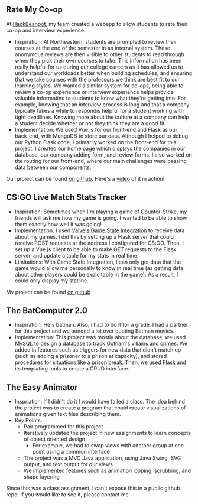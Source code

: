 ## Rate My Co-op
At [HackBeanpot](https://hackbeanpot.com/), my team created a webapp to allow students to rate their co-op and interview experience. 
- Inspiration: At Northeastern, students are prompted to review their courses at the end of the semester in an internal system. These anonymous reviews are then visible to other students to read through when they pick their own courses to take. This information has been really helpful for us during our college careers as it has allowed us to understand our workloads better when building schedules, and ensuring that we take courses with the professors we think are best fit to our learning styles. We wanted a similar system for co-ops, being able to review a co-op experience or interview experience helps provide valuable informatino to students to know what they're getting into. For example, knowing that an interview process is long and that a company typically takes a while to respondis helpful for a student working with tight deadlines. Knowing more about the culture at a company can help a student decide whether or not they think they are a good fit.
- Implementation: We used Vue.js for our front-end and Flask as our back-end, with MongoDB to store our data. Although I helped to debug our Python Flask code, I primarily worked on the front-end for this project. I created our home page which displays the companies in our database, our company adding form, and review forms. I also worked on the routing for our front-end, where our main challenges were passing data between our components.

Our project can be found [on github](https://github.com/estern1011/trace-4-coop).
Here's a [video](https://vimeo.com/390266154) of it in action!

## CS:GO Live Match Stats Tracker
- Inspiration: Sometimes when I'm playing a game of Counter-Strike, my friends will ask me how my game is going. I wanted to be able to show them exactly how well it was going!
- Implementation: I used [Valve's Game State Integration](https://developer.valvesoftware.com/wiki/Counter-Strike:_Global_Offensive_Game_State_Integration) to receive data about my games. I did this by setting up a Flask server that could receive POST requests at the address I configured for CS:GO. Then, I set up a Vue.js client to be able to make GET requests to the Flask server, and update a table for my stats in real time. 
- Limitations: With Game State Integration, I can only get data that the game would allow me personally to know in real time (as getting data about other players could be exploitable in the game). As a result, I could only display my statline.

My project can be found [on github](https://github.com/estern1011/csstats)

## The BatComputer 2.0
- Inspiration: He's batman. Also, I had to do it for a grade. I had a partner for this project and we bonded a lot over quoting Batman movies.
- Implementation: This project was mostly about the database, we used MySQL to design a database to track Gotham's villains and crimes. We added in features such as triggers for new data that didn't match up (such as adding a prisoner to a prison at capacity), and stored procedures for situations like a prison break. Then, we used Flask and its templating tools to create a CRUD interface. 

## The Easy Animator
- Inspriation: If I didn't do it I would have failed a class. The idea behind the project was to create a program that could create visualizations of animations given text files describing them. 
- Key Points:
    - Pair programmed for this project
    - Iteratively updated the project in new assignments to learn concepts of object oriented design.
        - For example, we had to swap views with another group at one point using a common interface
    - The project was a MVC Java application, using Java Swing, SVG output, and text output for our views
    - We implemented features such as animation looping, scrubbing, and shape layering

Since this was a class assignment, I can't expose this in a public github repo. If you would like to see it, please contact me.
